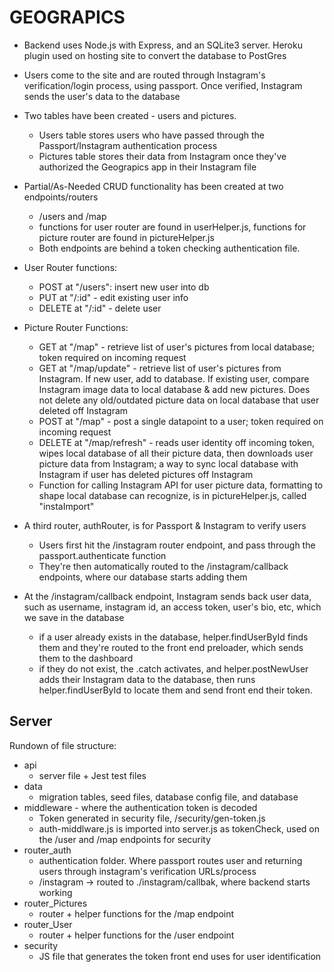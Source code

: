 # GEOGRAPICS

* Backend uses Node.js with Express, and an SQLite3 server.  Heroku plugin used on hosting site to convert the database to PostGres

* Users come to the site and are routed through Instagram's verification/login process, using passport.  Once verified, Instagram sends the user's data to the database

* Two tables have been created - users and pictures. 
    - Users table stores users who have passed through the Passport/Instagram authentication process
    - Pictures table stores their data from Instagram once they've authorized the Geograpics app in their Instagram file

* Partial/As-Needed CRUD functionality has been created at two endpoints/routers
    - /users and /map
    - functions for user router are found in userHelper.js, functions for picture router are found in pictureHelper.js
    - Both endpoints are behind a token checking authentication file.

* User Router functions:
    - POST at "/users": insert new user into db
    - PUT at "/:id" - edit existing user info
    - DELETE at "/:id" - delete user

* Picture Router Functions:
    - GET at "/map" - retrieve list of user's pictures from local database; token required on incoming request
    - GET at "/map/update" - retrieve list of user's pictures from Instagram.  If new user, add to database.  If existing user, compare Instagram image data to local database & add new pictures.  Does not delete any old/outdated picture data on local database that user deleted off Instagram
    - POST at "/map" - post a single datapoint to a user; token required on incoming request
    - DELETE at "/map/refresh" - reads user identity off incoming token, wipes local database of all their picture data, then downloads user picture data from Instagram; a way to sync local database with Instagram if user has deleted pictures off Instagram
    - Function for calling Instagram API for user picture data, formatting to shape local database can recognize, is in pictureHelper.js, called "instaImport"

* A third router, authRouter, is for Passport & Instagram to verify users
    - Users first hit the /instagram router endpoint, and pass through the passport.authenticate function
    - They're then automatically routed to the /instagram/callback endpoints, where our database starts adding them

* At the /instagram/callback endpoint, Instagram sends back user data, such as username, instagram id, an access token, user's bio, etc, which we save in the database
    - if a user already exists in the database, helper.findUserById finds them and they're routed to the front end preloader, which sends them to the dashboard
    - if they do not exist, the .catch activates, and helper.postNewUser adds their Instagram data to the database, then runs helper.findUserById to locate them and send front end their token.

## Server

Rundown of file structure:
 * api 
    - server file + Jest test files
 * data
    - migration tables, seed files, database config file, and database
 * middleware - where the authentication token is decoded
    * Token generated in security file, /security/gen-token.js
    * auth-middlware.js is imported into server.js as tokenCheck, used on the /user and /map endpoints for security
* router_auth
    - authentication folder.  Where passport routes user and returning users through instagram's verification URLs/process
    - /instagram -> routed to ./instagram/callbak, where backend starts working
* router_Pictures
    - router + helper functions for the /map endpoint
* router_User
    - router + helper functions for the /user endpoint
* security
    - JS file that generates the token front end uses for user identification

